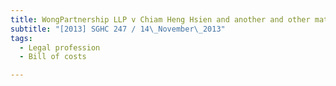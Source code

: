 ```yaml
---
title: WongPartnership LLP v Chiam Heng Hsien and another and other matters
subtitle: "[2013] SGHC 247 / 14\_November\_2013"
tags:
  - Legal profession
  - Bill of costs

---
```


